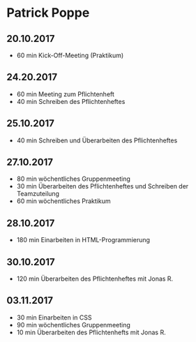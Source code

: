 # Patrick Poppe

## 20.10.2017

- 60 min Kick-Off-Meeting (Praktikum)

## 24.20.2017

- 60 min Meeting zum Pflichtenheft
- 40 min Schreiben des Pflichtenheftes

## 25.10.2017

- 40 min Schreiben und Überarbeiten des Pflichtenheftes

## 27.10.2017

- 80 min wöchentliches Gruppenmeeting 
- 30 min Überarbeiten des Pflichtenheftes und Schreiben der Teamzuteilung
- 60 min wöchentliches Praktikum

## 28.10.2017

- 180 min Einarbeiten in HTML-Programmierung

## 30.10.2017

- 120 min Überarbeiten des Pflichtenheftes mit Jonas R.

## 03.11.2017

- 30 min Einarbeiten in CSS
- 90 min wöchentliches Gruppenmeeting
- 10 min Überarbeiten des Pflichtenhefts mit Jonas R.